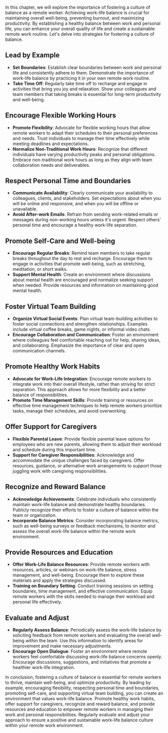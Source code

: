 
In this chapter, we will explore the importance of fostering a culture of balance as a remote worker. Achieving work-life balance is crucial for maintaining overall well-being, preventing burnout, and maximizing productivity. By establishing a healthy balance between work and personal life, you can enhance your overall quality of life and create a sustainable remote work routine. Let's delve into strategies for fostering a culture of balance.

Lead by Example
---------------

* **Set Boundaries**: Establish clear boundaries between work and personal life and consistently adhere to them. Demonstrate the importance of work-life balance by practicing it in your own remote work routine.
* **Take Time Off**: Regularly take time off to recharge and engage in activities that bring you joy and relaxation. Show your colleagues and team members that taking breaks is essential for long-term productivity and well-being.

Encourage Flexible Working Hours
--------------------------------

* **Promote Flexibility**: Advocate for flexible working hours that allow remote workers to adapt their schedules to their personal preferences and needs. Trust individuals to manage their time effectively while meeting deadlines and expectations.
* **Normalize Non-Traditional Work Hours**: Recognize that different individuals have varying productivity peaks and personal obligations. Embrace non-traditional work hours as long as they align with team collaboration needs and deliverables.

Respect Personal Time and Boundaries
------------------------------------

* **Communicate Availability**: Clearly communicate your availability to colleagues, clients, and stakeholders. Set expectations about when you will be online and responsive, and when you will be offline or unavailable.
* **Avoid After-work Emails**: Refrain from sending work-related emails or messages during non-working hours unless it's urgent. Respect others' personal time and encourage a healthy work-life separation.

Promote Self-Care and Well-being
--------------------------------

* **Encourage Regular Breaks**: Remind team members to take regular breaks throughout the day to rest and recharge. Encourage them to engage in activities that promote well-being, such as stretching, meditation, or short walks.
* **Support Mental Health**: Create an environment where discussions about mental health are encouraged and normalize seeking support when needed. Provide resources and information on maintaining good mental health.

Foster Virtual Team Building
----------------------------

* **Organize Virtual Social Events**: Plan virtual team-building activities to foster social connections and strengthen relationships. Examples include virtual coffee breaks, game nights, or informal video chats.
* **Encourage Collaboration and Communication**: Foster an environment where colleagues feel comfortable reaching out for help, sharing ideas, and collaborating. Emphasize the importance of clear and open communication channels.

Promote Healthy Work Habits
---------------------------

* **Advocate for Work-Life Integration**: Encourage remote workers to integrate work into their overall lifestyle, rather than striving for strict separation. This approach allows for more flexibility and a better balance of responsibilities.
* **Promote Time Management Skills**: Provide training or resources on effective time management techniques to help remote workers prioritize tasks, manage their schedules, and avoid overworking.

Offer Support for Caregivers
----------------------------

* **Flexible Parental Leave**: Provide flexible parental leave options for employees who are new parents, allowing them to adjust their workload and schedule during this important time.
* **Support for Caregiver Responsibilities**: Acknowledge and accommodate the unique challenges faced by caregivers. Offer resources, guidance, or alternative work arrangements to support those juggling work with caregiving responsibilities.

Recognize and Reward Balance
----------------------------

* **Acknowledge Achievements**: Celebrate individuals who consistently maintain work-life balance and demonstrate healthy boundaries. Publicly recognize their efforts to foster a culture of balance within the team or organization.
* **Incorporate Balance Metrics**: Consider incorporating balance metrics, such as well-being surveys or feedback mechanisms, to monitor and assess the overall work-life balance within the remote work environment.

Provide Resources and Education
-------------------------------

* **Offer Work-Life Balance Resources**: Provide remote workers with resources, articles, or webinars on work-life balance, stress management, and well-being. Encourage them to explore these materials and apply the strategies discussed.
* **Training on Boundary Setting**: Conduct training sessions on setting boundaries, time management, and effective communication. Equip remote workers with the skills needed to manage their workload and personal life effectively.

Evaluate and Adjust
-------------------

* **Regularly Assess Balance**: Periodically assess the work-life balance by soliciting feedback from remote workers and evaluating the overall well-being within the team. Use this information to identify areas for improvement and make necessary adjustments.
* **Encourage Open Dialogue**: Foster an environment where remote workers feel comfortable discussing work-life balance concerns openly. Encourage discussions, suggestions, and initiatives that promote a healthier work-life integration.

In conclusion, fostering a culture of balance is essential for remote workers to thrive, maintain well-being, and optimize productivity. By leading by example, encouraging flexibility, respecting personal time and boundaries, promoting self-care, and supporting virtual team building, you can create an environment that values work-life balance. Promote healthy work habits, offer support for caregivers, recognize and reward balance, and provide resources and education to empower remote workers in managing their work and personal responsibilities. Regularly evaluate and adjust your approach to ensure a positive and sustainable work-life balance culture within your remote work environment.
